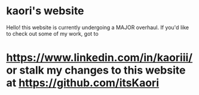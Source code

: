 # kaori's website
Hello! this website is currently undergoing a MAJOR overhaul. If you'd like to check out some of my work, got to 
# https://www.linkedin.com/in/kaoriii/ or stalk my changes to this website at https://github.com/itsKaori
